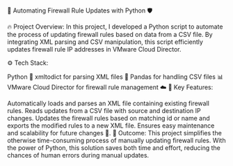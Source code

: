 🚀 Automating Firewall Rule Updates with Python 🛡️

🔥 Project Overview:
In this project, I developed a Python script to automate the process of updating firewall rules based on data from a CSV file. By integrating XML parsing and CSV manipulation, this script efficiently updates firewall rule IP addresses in VMware Cloud Director.

⚙️ Tech Stack:

Python 🐍
xmltodict for parsing XML files 📄
Pandas for handling CSV files 📊
VMware Cloud Director for firewall rule management ☁️
🔑 Key Features:

Automatically loads and parses an XML file containing existing firewall rules.
Reads updates from a CSV file with source and destination IP changes.
Updates the firewall rules based on matching id or name and exports the modified rules to a new XML file.
Ensures easy maintenance and scalability for future changes 🔧.
🎯 Outcome:
This project simplifies the otherwise time-consuming process of manually updating firewall rules. With the power of Python, this solution saves both time and effort, reducing the chances of human errors during manual updates.
